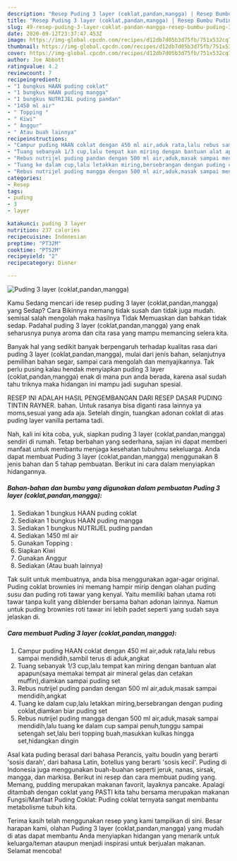 ```yaml
---
description: "Resep Puding 3 layer (coklat,pandan,mangga) | Resep Bumbu Puding 3 layer (coklat,pandan,mangga) Yang Lezat"
title: "Resep Puding 3 layer (coklat,pandan,mangga) | Resep Bumbu Puding 3 layer (coklat,pandan,mangga) Yang Lezat"
slug: 49-resep-puding-3-layer-coklat-pandan-mangga-resep-bumbu-puding-3-layer-coklat-pandan-mangga-yang-lezat
date: 2020-09-12T23:37:47.453Z
image: https://img-global.cpcdn.com/recipes/d12db7d05b3d75fb/751x532cq70/puding-3-layer-coklatpandanmangga-foto-resep-utama.jpg
thumbnail: https://img-global.cpcdn.com/recipes/d12db7d05b3d75fb/751x532cq70/puding-3-layer-coklatpandanmangga-foto-resep-utama.jpg
cover: https://img-global.cpcdn.com/recipes/d12db7d05b3d75fb/751x532cq70/puding-3-layer-coklatpandanmangga-foto-resep-utama.jpg
author: Joe Abbott
ratingvalue: 4.2
reviewcount: 7
recipeingredient:
- "1 bungkus HAAN puding coklat"
- "1 bungkus HAAN puding mangga"
- "1 bungkus NUTRIJEL puding pandan"
- "1450 ml air"
- " Topping "
- " Kiwi"
- " Anggur"
- " Atau buah lainnya"
recipeinstructions:
- "Campur puding HAAN coklat dengan 450 ml air,aduk rata,lalu rebus sampai mendidih,sambil terus di aduk,angkat"
- "Tuang sebanyak 1/3 cup,lalu tempat kan miring dengan bantuan alat apapun(saya memakai tempat air mineral gelas dan cetakan muffin),diamkan sampai puding set"
- "Rebus nutrijel puding pandan dengan 500 ml air,aduk,masak sampai mendidih,angkat"
- "Tuang ke dalam cup,lalu letakkan miring,bersebrangan dengan puding coklat,diamkan biar puding set"
- "Rebus nutrijel puding mangga dengan 500 ml air,aduk,masak sampai mendidih,lalu tuang ke dalam cup sampai penuh,tunggu sampai setengah set,lalu beri topping buah,masukkan kulkas hingga set,hidangkan dingin"
categories:
- Resep
tags:
- puding
- 3
- layer

katakunci: puding 3 layer 
nutrition: 237 calories
recipecuisine: Indonesian
preptime: "PT32M"
cooktime: "PT52M"
recipeyield: "2"
recipecategory: Dinner

---
```



![Puding 3 layer (coklat,pandan,mangga)](https://img-global.cpcdn.com/recipes/d12db7d05b3d75fb/751x532cq70/puding-3-layer-coklatpandanmangga-foto-resep-utama.jpg)

Kamu Sedang mencari ide resep puding 3 layer (coklat,pandan,mangga) yang Sedap? Cara Bikinnya memang tidak susah dan tidak juga mudah. semisal salah mengolah maka hasilnya Tidak Memuaskan dan bahkan tidak sedap. Padahal puding 3 layer (coklat,pandan,mangga) yang enak seharusnya punya aroma dan cita rasa yang mampu memancing selera kita.

Banyak hal yang sedikit banyak berpengaruh terhadap kualitas rasa dari puding 3 layer (coklat,pandan,mangga), mulai dari jenis bahan, selanjutnya pemilihan bahan segar, sampai cara mengolah dan menyajikannya. Tak perlu pusing kalau hendak menyiapkan puding 3 layer (coklat,pandan,mangga) enak di mana pun anda berada, karena asal sudah tahu triknya maka hidangan ini mampu jadi suguhan spesial.

RESEP INI ADALAH HASIL PENGEMBANGAN DARI RESEP DASAR PUDING TINTIN RAYNER. bahan. Untuk rasanya bisa diganti rasa lainnya ya moms,sesuai yang ada aja. Setelah dingin, tuangkan adonan coklat di atas puding layer vanilla pertama tadi.


Nah, kali ini kita coba, yuk, siapkan puding 3 layer (coklat,pandan,mangga) sendiri di rumah. Tetap berbahan yang sederhana, sajian ini dapat memberi manfaat untuk membantu menjaga kesehatan tubuhmu sekeluarga. Anda dapat membuat Puding 3 layer (coklat,pandan,mangga) menggunakan 8 jenis bahan dan 5 tahap pembuatan. Berikut ini cara dalam menyiapkan hidangannya.

<!--inarticleads1-->

##### Bahan-bahan dan bumbu yang digunakan dalam pembuatan Puding 3 layer (coklat,pandan,mangga):

1. Sediakan 1 bungkus HAAN puding coklat
1. Sediakan 1 bungkus HAAN puding mangga
1. Sediakan 1 bungkus NUTRIJEL puding pandan
1. Sediakan 1450 ml air
1. Gunakan  Topping :
1. Siapkan  Kiwi
1. Gunakan  Anggur
1. Sediakan  (Atau buah lainnya)


Tak sulit untuk membuatnya, anda bisa menggunakan agar-agar original. Puding coklat brownies ini memang hampir mirip dengan olahan puding susu dan puding roti tawar yang kenyal. Yaitu memiliki bahan utama roti tawar tanpa kulit yang diblender bersama bahan adonan lainnya. Namun untuk puding brownies roti tawar ini lebih padet seperti yang sudah saya jelaskan di. 

<!--inarticleads2-->

##### Cara membuat Puding 3 layer (coklat,pandan,mangga):

1. Campur puding HAAN coklat dengan 450 ml air,aduk rata,lalu rebus sampai mendidih,sambil terus di aduk,angkat
1. Tuang sebanyak 1/3 cup,lalu tempat kan miring dengan bantuan alat apapun(saya memakai tempat air mineral gelas dan cetakan muffin),diamkan sampai puding set
1. Rebus nutrijel puding pandan dengan 500 ml air,aduk,masak sampai mendidih,angkat
1. Tuang ke dalam cup,lalu letakkan miring,bersebrangan dengan puding coklat,diamkan biar puding set
1. Rebus nutrijel puding mangga dengan 500 ml air,aduk,masak sampai mendidih,lalu tuang ke dalam cup sampai penuh,tunggu sampai setengah set,lalu beri topping buah,masukkan kulkas hingga set,hidangkan dingin


Asal kata puding berasal dari bahasa Perancis, yaitu boudin yang berarti &#39;sosis darah&#39;, dari bahasa Latin, botellus yang berarti &#39;sosis kecil&#39;. Puding di Indonesia juga menggunakan buah-buahan seperti jeruk, nanas, sirsak, mangga, dan markisa. Berikut ini resep dan cara membuat puding yang. Memang, pudding merupakan makanan favorit, layaknya pancake. Apalagi ditambah dengan coklat yang PASTI kita tahu bersama merupakan makanan Fungsi/Manfaat Puding Coklat: Puding coklat ternyata sangat membantu metabolisme tubuh kita. 

Terima kasih telah menggunakan resep yang kami tampilkan di sini. Besar harapan kami, olahan Puding 3 layer (coklat,pandan,mangga) yang mudah di atas dapat membantu Anda menyiapkan hidangan yang menarik untuk keluarga/teman ataupun menjadi inspirasi untuk berjualan makanan. Selamat mencoba!
